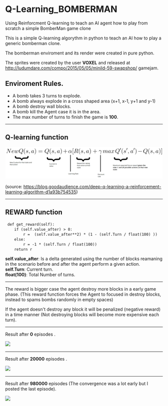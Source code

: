 # Q-Learning_BOMBERMAN
Using Reinforcment Q-learning to teach an AI agent how to play from scratch a simple  BomberMan game clone   

This is a simple Q-learning algorythm in python to teach an AI  how to play a generic bomberman clone.  

The bomberman enviroment and its render were created in pure python.  

The sprites were created by the user __VOXEL__ and released at http://ludumdare.com/compo/2015/05/05/minild-59-swapshop/ gamejam.  




## Enviroment Rules.

  - A bomb takes 3 turns to explode.  
  - A bomb always explode in a cross shaped area (x+1, x-1, y+1 and y-1)
  - A bomb destroy  wall blocks.  
  - A bomb kill the Agent case it is in the area.  
  - The max number of turns to finish the game is __100__.
  
 ------
 
 
 ## Q-learning function
 
<img src=https://raw.githubusercontent.com/LucasSilvaFerreira/BOMBERMAN-Reinforcement-Learning-Q-Learning/master/1_fpRuA-X7wGchI1I5gL19uA.png>
 
 (source: https://blog.goodaudience.com/deep-q-learning-a-reinforcement-learning-algorithm-d1a93b754535)
 
 
 -------
 ## REWARD function

     def get_reward(self):
        if (self.value_after) > 0:
            r =  (self.value_after**2) * (1 - (self.Turn / float(100) )) 
        else:    
            r = -1 * (self.Turn / float(100))
        return r
 


__self.value_after__: Is a delta generated using the number of blocks reamaning in the scenario before and after the agent perform a given action.  
__self.Turn__: Current turn.  
__float(100)__: Total Number of turns.  


------
The reward is bigger case the agent destroy more blocks in a early game phase. (This reward function forces the Agent to focused in destroy blocks, instead to spams bombs randomly in empty spaces)

If the agent doesn't destroy any block it will be penalized (negative reward) in a time manner (Not destroying blocks will become  more expensive each turn).  


-----

Result after __0__ episodes .   

<img src='https://github.com/LucasSilvaFerreira/Q-Learning_BOMBERMAN/blob/master/0_episode__animated.gif'>  

------
Result after __20000__ episodes .   

<img src='https://github.com/LucasSilvaFerreira/Q-Learning_BOMBERMAN/blob/master/20000_episode__animated.gif'>  

-----

Result after __980000__ episodes (The convergence was a lot early but I posted the last episode).  

<img src='https://github.com/LucasSilvaFerreira/Q-Learning_BOMBERMAN/blob/master/980000_episode__animated.gif'>  

